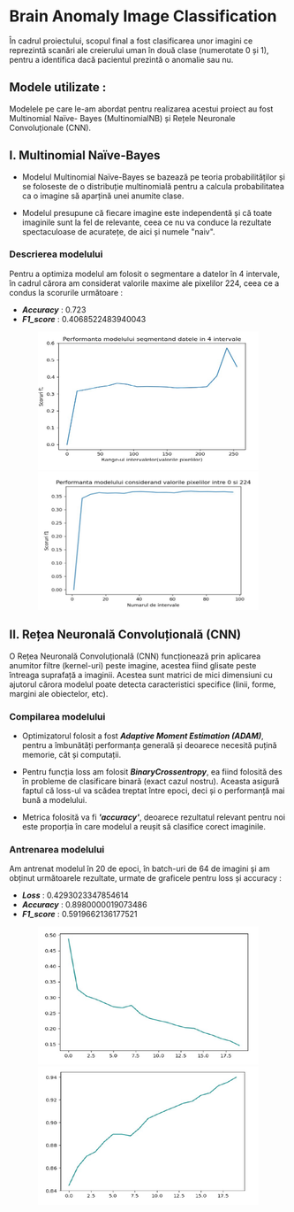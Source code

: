 # Brain Anomaly Image Classification

  În cadrul proiectului, scopul final a fost clasificarea unor imagini ce reprezintă scanări ale
creierului uman în două clase (numerotate 0 și 1), pentru a identifica dacă pacientul prezintă o
anomalie sau nu.

## Modele utilizate :

  Modelele pe care le-am abordat pentru realizarea acestui proiect au fost Multinomial Naïve-
Bayes (MultinomialNB) și Rețele Neuronale Convoluționale (CNN).

## I. Multinomial Naïve-Bayes

  - Modelul Multinomial Naïve-Bayes se bazează pe teoria probabilităților și se foloseste de o
distribuție multinomială pentru a calcula probabilitatea ca o imagine să aparțină unei anumite
clase.

  - Modelul presupune că fiecare imagine este independentă și că toate imaginile sunt la fel de
relevante, ceea ce nu va conduce la rezultate spectaculoase de acuratețe, de aici și numele "naiv".

### Descrierea modelului

  Pentru a optimiza modelul am folosit o segmentare a datelor în 4 intervale, în cadrul cărora
am considerat valorile maxime ale pixelilor 224, ceea ce a condus la scorurile următoare :

  - ***Accuracy*** : 0.723
  - ***F1_score*** : 0.4068522483940043

<div style="text-align:center;">
  
  <img src = "https://github.com/Andrew0911/Brain-Anomaly-Image-Classifier-Project/blob/main/Graphs/Grafic1.png" height = 250px width = 400px>
  <img src = "https://github.com/Andrew0911/Brain-Anomaly-Image-Classifier-Project/blob/main/Graphs/Grafic2.png" height = 250px width = 400px>
  
</div>

## II. Rețea Neuronală Convoluțională (CNN)

  O Rețea Neuronală Convoluțională (CNN) funcționează prin aplicarea anumitor filtre (kernel-uri) peste imagine, acestea fiind glisate peste întreaga suprafață a imaginii. Acestea sunt matrici de mici dimensiuni cu ajutorul cărora modelul poate detecta caracteristici specifice (linii, forme, margini ale obiectelor, etc).

### Compilarea modelului 

- Optimizatorul folosit a fost ***Adaptive Moment Estimation (ADAM)***, pentru a îmbunătăți performanța generală și deoarece necesită puțină memorie, cât și computații.

- Pentru funcția loss am folosit ***BinaryCrossentropy***, ea fiind folosită des în probleme de clasificare binară (exact cazul nostru). Aceasta asigură faptul că loss-ul va scădea treptat între epoci, deci și o performanță mai bună a modelului.

- Metrica folosită va fi ***'accuracy'***, deoarece rezultatul relevant pentru noi este proporția în care modelul a reușit să clasifice corect imaginile.
  
### Antrenarea modelului

  Am antrenat modelul în 20 de epoci, în batch-uri de 64 de imagini și am obținut următoarele rezultate, urmate de graficele pentru loss și accuracy :

  - ***Loss*** : 0.4293023347854614
  - ***Accuracy*** : 0.8980000019073486
  - ***F1_score*** : 0.5919662136177521

<div style="text-align:center;">
  
  <img src = "https://github.com/Andrew0911/Brain-Anomaly-Image-Classifier-Project/blob/main/Graphs/Grafic3.png" height = 250px width = 400px>
  <img src = "https://github.com/Andrew0911/Brain-Anomaly-Image-Classifier-Project/blob/main/Graphs/Grafic4.png" height = 250px width = 400px>
  
</div>






